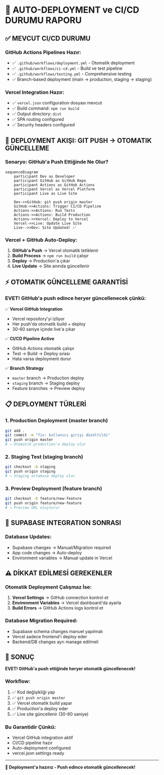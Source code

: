 # 🔄 AUTO-DEPLOYMENT ve CI/CD DURUMU RAPORU

## ✅ **MEVCUT CI/CD DURUMU**

### **GitHub Actions Pipelines Hazır:**
- ✅ `.github/workflows/deployment.yml` - Otomatik deployment
- ✅ `.github/workflows/ci-cd.yml` - Build ve test pipeline  
- ✅ `.github/workflows/testing.yml` - Comprehensive testing
- ✅ Branch-based deployment (main → production, staging → staging)

### **Vercel Integration Hazır:**
- ✅ `vercel.json` configuration dosyası mevcut
- ✅ Build command: `npm run build`
- ✅ Output directory: `dist`
- ✅ SPA routing configured
- ✅ Security headers configured

## 🚀 **DEPLOYMENT AKIŞI: GIT PUSH → OTOMATIK GÜNCELLEME**

### **Senaryo: GitHub'a Push Ettiğinde Ne Olur?**

```mermaid
sequenceDiagram
    participant Dev as Developer
    participant GitHub as GitHub Repo
    participant Actions as GitHub Actions
    participant Vercel as Vercel Platform
    participant Live as Live Site

    Dev->>GitHub: git push origin master
    GitHub->>Actions: Trigger CI/CD Pipeline
    Actions->>Actions: Run Tests
    Actions->>Actions: Build Production
    Actions->>Vercel: Deploy to Vercel
    Vercel->>Live: Update Live Site
    Live-->>Dev: Site Updated! ✅
```

### **Vercel + GitHub Auto-Deploy:**
1. **GitHub'a Push** → Vercel otomatik tetiklenir
2. **Build Process** → `npm run build` çalışır  
3. **Deploy** → Production'a çıkar
4. **Live Update** → Site anında güncellenir

## ⚡ **OTOMATIK GÜNCELLEME GARANTİSİ**

### **EVET! GitHub'a push edince heryer güncellenecek çünkü:**

✅ **Vercel GitHub Integration**  
- Vercel repository'yi izliyor
- Her push'da otomatik build + deploy
- 30-60 saniye içinde live'a çıkar

✅ **CI/CD Pipeline Active**
- GitHub Actions otomatik çalışır
- Test → Build → Deploy sırası
- Hata varsa deployment durur

✅ **Branch Strategy**  
- `master` branch → Production deploy
- `staging` branch → Staging deploy  
- Feature branches → Preview deploy

## 📋 **DEPLOYMENT TÜRLERİ**

### **1. Production Deployment (master branch)**
```bash
git add .
git commit -m "fix: kullanıcı girişi düzeltildi"
git push origin master
# → Otomatik production'a deploy olur
```

### **2. Staging Test (staging branch)**
```bash
git checkout -b staging
git push origin staging  
# → Staging ortamına deploy olur
```

### **3. Preview Deployment (feature branch)**
```bash
git checkout -b feature/new-feature
git push origin feature/new-feature
# → Preview URL oluşturur
```

## 🔧 **SUPABASE INTEGRATION SONRASI**

### **Database Updates:**
- Supabase changes → Manual/Migration required
- App code changes → Auto-deploy
- Environment variables → Manual update in Vercel

## ⚠️ **DİKKAT EDİLMESİ GEREKENLER**

### **Otomatik Deployment Çalışmaz İse:**
1. **Vercel Settings** → GitHub connection kontrol et
2. **Environment Variables** → Vercel dashboard'da ayarla
3. **Build Errors** → GitHub Actions logs kontrol et

### **Database Migration Required:**
- Supabase schema changes manuel yapılmalı
- Vercel sadece frontend'i deploy eder
- Backend/DB changes ayrı manage edilmeli

## 🎯 **SONUÇ**

**EVET! GitHub'a push ettiğinde heryer otomatik güncellenecek!**

### **Workflow:**
1. ✅ Kod değişikliği yap
2. ✅ `git push origin master`  
3. ✅ Vercel otomatik build yapar
4. ✅ Production'a deploy eder
5. ✅ Live site güncellenir (30-60 saniye)

### **Bu Garantidir Çünkü:**
- Vercel GitHub integration aktif
- CI/CD pipeline hazır
- Auto-deployment configured
- vercel.json settings ready

---

**🚀 Deployment'a hazırız - Push edince otomatik güncellenecek!**

